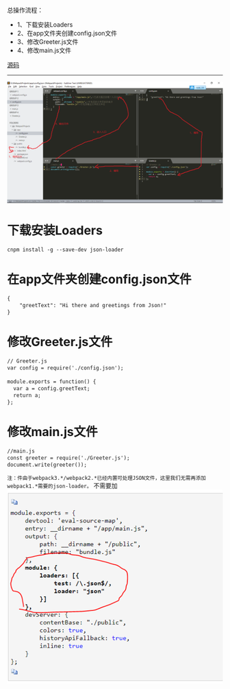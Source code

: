 总操作流程：
- 1、下载安装Loaders
- 2、在app文件夹创建config.json文件
- 3、修改Greeter.js文件
- 4、修改main.js文件

[源码](https://github.com/lidekai/WebpackProjects-Loaders-json.git)

----------

![](image/2-1.png)

# 下载安装Loaders
```
cnpm install -g --save-dev json-loader
```
# 在app文件夹创建config.json文件
```
{
    "greetText": "Hi there and greetings from Json!"
}
```

# 修改Greeter.js文件
```
// Greeter.js
var config = require('./config.json');

module.exports = function() {
  var a = config.greetText;
  return a;
};
```

# 修改main.js文件
```
//main.js
const greeter = require('./Greeter.js');
document.write(greeter());
```

`
注：件由于webpack3.*/webpack2.*已经内置可处理JSON文件，这里我们无需再添加webpack1.*需要的json-loader。
`
不需要加
![](image/2-2.png)